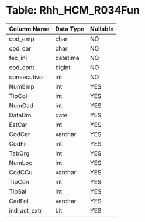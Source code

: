 # Table: Rhh_HCM_R034Fun

| Column Name | Data Type | Nullable |
|-------------|-----------|----------|
| cod_emp | char | NO |
| cod_car | char | NO |
| fec_ini | datetime | NO |
| cod_cont | bigint | NO |
| consecutivo | int | NO |
| NumEmp | int | YES |
| TipCol | int | YES |
| NumCad | int | YES |
| DataDm | date | YES |
| EstCar | int | YES |
| CodCar | varchar | YES |
| CodFil | int | YES |
| TabOrg | int | YES |
| NumLoc | int | YES |
| CodCCu | varchar | YES |
| TipCon | int | YES |
| TipSal | int | YES |
| CadFol | varchar | YES |
| ind_act_extr | bit | YES |
